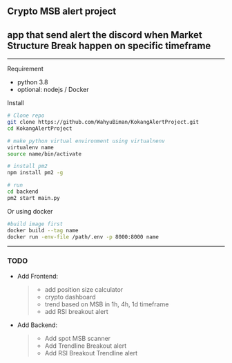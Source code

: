 ## Crypto MSB alert project

## app that send alert the discord when Market Structure Break happen on specific timeframe

---

Requirement

- python 3.8
- optional: nodejs / Docker

Install

```bash
# Clone repo
git clone https://github.com/WahyuBiman/KokangAlertProject.git
cd KokangAlertProject

# make python virtual environment using virtualnenv
virtualenv name
source name/bin/activate

# install pm2
npm install pm2 -g

# run
cd backend
pm2 start main.py

```

Or using docker

```bash
#build image first
docker build --tag name
docker run -env-file /path/.env -p 8000:8000 name
```

---

### TODO

- Add Frontend:
  > - add position size calculator
  > - crypto dashboard
  > - trend based on MSB in 1h, 4h, 1d timeframe
  > - add RSI breakout alert
- Add Backend:
  > - Add spot MSB scanner
  > - Add Trendline Breakout alert
  > - Add RSI Breakout Trendline alert

